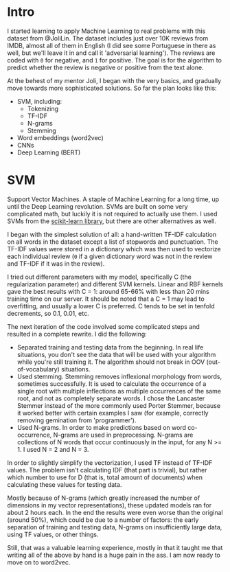 # Intro

I started learning to apply Machine Learning to real problems with
this dataset from @JoliLin.
The dataset includes just over 10K reviews from IMDB,
almost all of them in English
(I did see some Portuguese in there as well, but we'll leave it in
and call it 'adversarial learning').
The reviews are coded with `0` for negative,
and `1` for positive.
The goal is for the algorithm to predict whether the review
is negative or positive from the text alone.

At the behest of my mentor Joli, I began with the very basics,
and gradually move towards more sophisticated solutions.
So far the plan looks like this:

- SVM, including:
  - Tokenizing
  - TF-IDF
  - N-grams
  - Stemming
- Word embeddings (word2vec)
- CNNs
- Deep Learning (BERT)

# SVM

Support Vector Machines. A staple of Machine Learning for a long time,
up until the Deep Learning revolution.
SVMs are built on some very complicated math, but luckily it is not
required to actually use them.
I used SVMs from the [scikit-learn library](https://scikit-learn.org/stable/modules/svm.html),
but there are other alternatives as well.

I began with the simplest solution of all:
a hand-written TF-IDF calculation on all words in the dataset
except a list of stopwords and punctuation.
The TF-IDF values were stored in a dictionary
which was then used to vectorize each individual review
(`0` if a given dictionary word was not in the review
and TF-IDF if it was in the review).

I tried out different parameters with my model, specifically
C (the regularization parameter) and different SVM kernels.
Linear and RBF kernels gave the best results with C = 1:
around 65-66% with less than 20 mins training time on our server.
It should be noted that a C = 1 may lead to overfitting, and
usually a lower C is preferred. C tends to be set in tenfold
decrements, so 0.1, 0.01, etc.

The next iteration of the code involved some complicated steps
and resulted in a complete rewrite. I did the following:

- Separated training and testing data from the beginning.
  In real life situations, you don't see the data that will be used
  with your algorithm while you're still training it.
  The algorithm should not break in OOV (out-of-vocabulary) situations.
- Used stemming. Stemming removes inflexional morphology from words,
  sometimes successfully. It is used to calculate the occurrence of
  a single root with multiple inflections as multiple occurrences of
  the same root, and not as completely separate words.
  I chose the Lancaster Stemmer instead of the more commonly used
  Porter Stemmer, because it worked better with certain examples I saw
  (for example, correctly removing gemination from 'programmer').
- Used N-grams. In order to make predictions based on word co-occurrence,
  N-grams are used in preprocessing. N-grams are collections of N words
  that occur continuously in the input, for any N >= 1. I used N = 2 and
  N = 3.

In order to slightly simplify the vectorization, I used TF instead of
TF-IDF values. The problem isn't calculating IDF (that part is trivial),
but rather which number to use for D (that is, total amount of documents)
when calculating these values for testing data.

Mostly because of N-grams (which greatly increased the number of dimensions
in my vector representations), these updated models ran for about 2 hours
each. In the end the results were even worse than the original (around
50%), which could be due to a number of factors:
the early separation of training and testing data,
N-grams on insufficiently large data, using TF values,
or other things.

Still, that was a valuable learning experience,
mostly in that it taught me that writing all of the above by hand
is a huge pain in the ass.
I am now ready to move on to word2vec.
